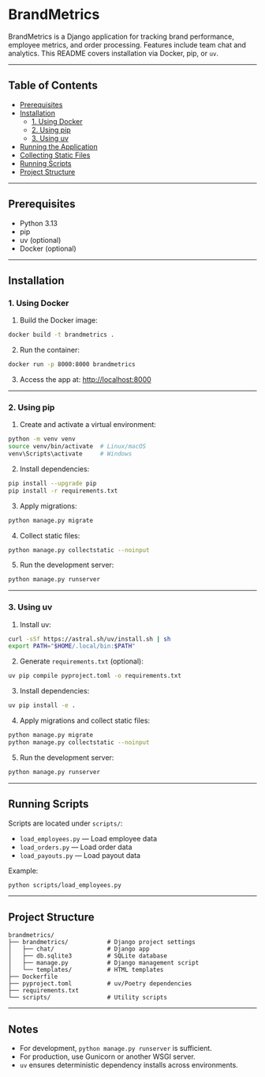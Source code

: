 # BrandMetrics

BrandMetrics is a Django application for tracking brand performance, employee metrics, and order processing. Features include team chat and analytics. This README covers installation via Docker, pip, or `uv`.

---

## Table of Contents

- [Prerequisites](#prerequisites)
- [Installation](#installation)
  - [1. Using Docker](#1-using-docker)
  - [2. Using pip](#2-using-pip)
  - [3. Using uv](#3-using-uv)
- [Running the Application](#running-the-application)
- [Collecting Static Files](#collecting-static-files)
- [Running Scripts](#running-scripts)
- [Project Structure](#project-structure)

---

## Prerequisites

- Python 3.13
- pip
- uv (optional)
- Docker (optional)

---

## Installation

### 1. Using Docker

1. Build the Docker image:

```bash
docker build -t brandmetrics .
````

2. Run the container:

```bash
docker run -p 8000:8000 brandmetrics
```

3. Access the app at: [http://localhost:8000](http://localhost:8000)


---

### 2. Using pip

1. Create and activate a virtual environment:

```bash
python -m venv venv
source venv/bin/activate  # Linux/macOS
venv\Scripts\activate     # Windows
```

2. Install dependencies:

```bash
pip install --upgrade pip
pip install -r requirements.txt
```

3. Apply migrations:

```bash
python manage.py migrate
```

4. Collect static files:

```bash
python manage.py collectstatic --noinput
```

5. Run the development server:

```bash
python manage.py runserver
```

---

### 3. Using uv

1. Install uv:

```bash
curl -sSf https://astral.sh/uv/install.sh | sh
export PATH="$HOME/.local/bin:$PATH"
```

2. Generate `requirements.txt` (optional):

```bash
uv pip compile pyproject.toml -o requirements.txt
```

3. Install dependencies:

```bash
uv pip install -e .
```

4. Apply migrations and collect static files:

```bash
python manage.py migrate
python manage.py collectstatic --noinput
```

5. Run the development server:

```bash
python manage.py runserver
```

---

## Running Scripts

Scripts are located under `scripts/`:

* `load_employees.py` — Load employee data
* `load_orders.py` — Load order data
* `load_payouts.py` — Load payout data

Example:

```bash
python scripts/load_employees.py
```

---

## Project Structure

```
brandmetrics/
├── brandmetrics/           # Django project settings
│   ├── chat/               # Django app
│   ├── db.sqlite3          # SQLite database
│   ├── manage.py           # Django management script
│   └── templates/          # HTML templates
├── Dockerfile
├── pyproject.toml          # uv/Poetry dependencies
├── requirements.txt
└── scripts/                # Utility scripts
```

---

## Notes

* For development, `python manage.py runserver` is sufficient.
* For production, use Gunicorn or another WSGI server.
* `uv` ensures deterministic dependency installs across environments.
